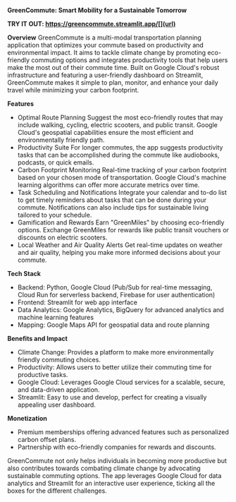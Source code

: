 **GreenCommute: Smart Mobility for a Sustainable Tomorrow**

**TRY IT OUT: https://greencommute.streamlit.app/[](url)**

**Overview**
GreenCommute is a multi-modal transportation planning application that optimizes your commute based on productivity and environmental impact. It aims to tackle climate change by promoting eco-friendly commuting options and integrates productivity tools that help users make the most out of their commute time. Built on Google Cloud's robust infrastructure and featuring a user-friendly dashboard on Streamlit, GreenCommute makes it simple to plan, monitor, and enhance your daily travel while minimizing your carbon footprint.


**Features**
- Optimal Route Planning
Suggest the most eco-friendly routes that may include walking, cycling, electric scooters, and public transit.
Google Cloud's geospatial capabilities ensure the most efficient and environmentally friendly path.
- Productivity Suite
For longer commutes, the app suggests productivity tasks that can be accomplished during the commute like audiobooks, podcasts, or quick emails.
- Carbon Footprint Monitoring
Real-time tracking of your carbon footprint based on your chosen mode of transportation.
Google Cloud's machine learning algorithms can offer more accurate metrics over time.
- Task Scheduling and Notifications
Integrate your calendar and to-do list to get timely reminders about tasks that can be done during your commute.
Notifications can also include tips for sustainable living tailored to your schedule.
- Gamification and Rewards
Earn "GreenMiles" by choosing eco-friendly options.
Exchange GreenMiles for rewards like public transit vouchers or discounts on electric scooters.
- Local Weather and Air Quality Alerts
Get real-time updates on weather and air quality, helping you make more informed decisions about your commute.


**Tech Stack**
- Backend: Python, Google Cloud (Pub/Sub for real-time messaging, Cloud Run for serverless backend, Firebase for user authentication)
- Frontend: Streamlit for web app interface
- Data Analytics: Google Analytics, BigQuery for advanced analytics and machine learning features
- Mapping: Google Maps API for geospatial data and route planning


**Benefits and Impact**
- Climate Change: Provides a platform to make more environmentally friendly commuting choices.
- Productivity: Allows users to better utilize their commuting time for productive tasks.
- Google Cloud: Leverages Google Cloud services for a scalable, secure, and data-driven application.
- Streamlit: Easy to use and develop, perfect for creating a visually appealing user dashboard.


**Monetization**
- Premium memberships offering advanced features such as personalized carbon offset plans.
- Partnership with eco-friendly companies for rewards and discounts.


GreenCommute not only helps individuals in becoming more productive but also contributes towards combating climate change by advocating sustainable commuting options. The app leverages Google Cloud for data analytics and Streamlit for an interactive user experience, ticking all the boxes for the different challenges.
